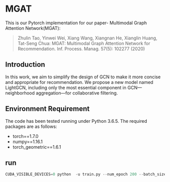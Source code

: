 # MGAT
This is our Pytorch implementation for our paper- Multimodal Graph Attention Network(MGAT):

>	Zhulin Tao, Yinwei Wei, Xiang Wang, Xiangnan He, Xianglin Huang, Tat-Seng Chua:
MGAT: Multimodal Graph Attention Network for Recommendation. Inf. Process. Manag. 57(5): 102277 (2020)

## Introduction
In this work, we aim to simplify the design of GCN to make it more concise and appropriate for recommendation. We propose a new model named LightGCN, including only the most essential component in GCN—neighborhood aggregation—for collaborative filtering.

## Environment Requirement
The code has been tested running under Python 3.6.5. The required packages are as follows:
* torch==1.7.0
* numpy==1.16.1
* torch_geometric==1.6.1

## run
```python
CUDA_VISIBLE_DEVICES=0 python  -u train.py --num_epoch 200 --batch_size 2048 --weight_decay 0.1 --l_r 3e-5
```
